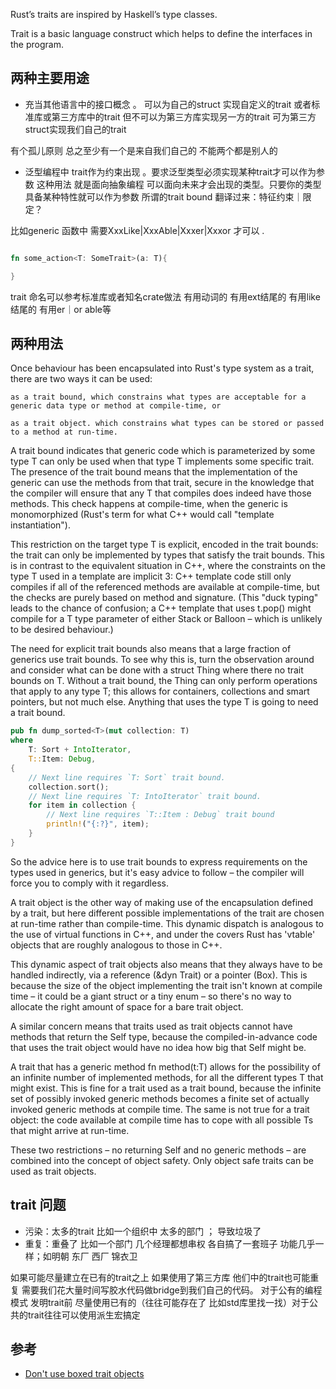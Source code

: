 Rust’s traits are inspired by Haskell’s type classes.

Trait is a basic language construct which helps to define the interfaces in the program.

## 两种主要用途

- 充当其他语言中的接口概念 。
可以为自己的struct 实现自定义的trait 或者标准库或第三方库中的trait
但不可以为第三方库实现另一方的trait
可为第三方struct实现我们自己的trait

有个孤儿原则 总之至少有一个是来自我们自己的 不能两个都是别人的


- 泛型编程中 trait作为约束出现 。要求泛型类型必须实现某种trait才可以作为参数
这种用法 就是面向抽象编程 可以面向未来才会出现的类型。只要你的类型具备某种特性就可以作为参数
所谓的trait bound 翻译过来：特征约束｜限定？

比如generic 函数中 需要XxxLike|XxxAble|Xxxer|Xxxor 才可以 .
~~~rust

fn some_action<T: SomeTrait>(a: T){

}

~~~
trait 命名可以参考标准库或者知名crate做法
有用动词的 有用ext结尾的 有用like结尾的 有用er｜or able等 


## 两种用法

Once behaviour has been encapsulated into Rust's type system as a trait, there are two ways it can be used:

    as a trait bound, which constrains what types are acceptable for a generic data type or method at compile-time, or

    as a trait object. which constrains what types can be stored or passed to a method at run-time.

A trait bound indicates that generic code which is parameterized by some type T can only be used when that type T implements some specific trait. The presence of the trait bound means that the implementation of the generic can use the methods from that trait, secure in the knowledge that the compiler will ensure that any T that compiles does indeed have those methods. This check happens at compile-time, when the generic is monomorphized (Rust's term for what C++ would call "template instantiation").

This restriction on the target type T is explicit, encoded in the trait bounds: the trait can only be implemented by types that satisfy the trait bounds. This is in contrast to the equivalent situation in C++, where the constraints on the type T used in a template<typename T> are implicit 3: C++ template code still only compiles if all of the referenced methods are available at compile-time, but the checks are purely based on method and signature. (This "duck typing" leads to the chance of confusion; a C++ template that uses t.pop() might compile for a T type parameter of either Stack or Balloon – which is unlikely to be desired behaviour.)

The need for explicit trait bounds also means that a large fraction of generics use trait bounds. To see why this is, turn the observation around and consider what can be done with a struct Thing<T> where there no trait bounds on T. Without a trait bound, the Thing can only perform operations that apply to any type T; this allows for containers, collections and smart pointers, but not much else. Anything that uses the type T is going to need a trait bound.

~~~rust
pub fn dump_sorted<T>(mut collection: T)
where
    T: Sort + IntoIterator,
    T::Item: Debug,
{
    // Next line requires `T: Sort` trait bound.
    collection.sort();
    // Next line requires `T: IntoIterator` trait bound.
    for item in collection {
        // Next line requires `T::Item : Debug` trait bound
        println!("{:?}", item);
    }
}
~~~

So the advice here is to use trait bounds to express requirements on the types used in generics, but it's easy advice to follow – the compiler will force you to comply with it regardless.

A trait object is the other way of making use of the encapsulation defined by a trait, but here different possible implementations of the trait are chosen at run-time rather than compile-time. This dynamic dispatch is analogous to the use of virtual functions in C++, and under the covers Rust has 'vtable' objects that are roughly analogous to those in C++.

This dynamic aspect of trait objects also means that they always have to be handled indirectly, via a reference (&dyn Trait) or a pointer (Box<dyn Trait>). This is because the size of the object implementing the trait isn't known at compile time – it could be a giant struct or a tiny enum – so there's no way to allocate the right amount of space for a bare trait object.

A similar concern means that traits used as trait objects cannot have methods that return the Self type, because the compiled-in-advance code that uses the trait object would have no idea how big that Self might be.

A trait that has a generic method fn method<T>(t:T) allows for the possibility of an infinite number of implemented methods, for all the different types T that might exist. This is fine for a trait used as a trait bound, because the infinite set of possibly invoked generic methods becomes a finite set of actually invoked generic methods at compile time. The same is not true for a trait object: the code available at compile time has to cope with all possible Ts that might arrive at run-time.

These two restrictions – no returning Self and no generic methods – are combined into the concept of object safety. Only object safe traits can be used as trait objects.


## trait 问题

- 污染：太多的trait
比如一个组织中 太多的部门 ； 导致垃圾了
- 重复：重叠了
比如一个部门 几个经理都想串权 各自搞了一套班子 功能几乎一样；如明朝 东厂 西厂 锦衣卫 

如果可能尽量建立在已有的trait之上
如果使用了第三方库 他们中的trait也可能重复 需要我们花大量时间写胶水代码做bridge到我们自己的代码。 对于公有的编程模式 发明trait前 尽量使用已有的（往往可能存在了 比如std库里找一找）对于公共的trait往往可以使用派生宏搞定


## 参考
- [Don't use boxed trait objects](https://bennett.dev/dont-use-boxed-trait-objects-for-struct-internals/)